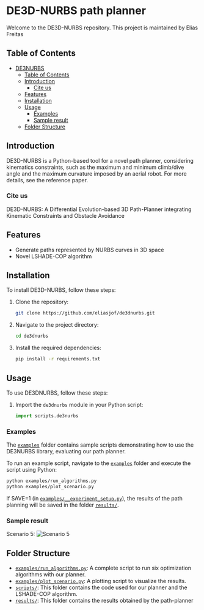 # DE3D-NURBS path planner

Welcome to the DE3D-NURBS repository. 
This project is maintained by Elias Freitas



## Table of Contents

- [DE3NURBS](#de3nurbs)
  - [Table of Contents](#table-of-contents)
  - [Introduction](#introduction)
    - [Cite us](#cite-us)
  - [Features](#features)
  - [Installation](#installation)
  - [Usage](#usage)
    - [Examples](#examples)
    - [Sample result](#sample-result)
  - [Folder Structure](#folder-structure)

## Introduction

DE3D-NURBS is a Python-based tool for a novel path planner, considering kinematics constraints, such as the maximum and minimum climb/dive angle and the maximum curvature imposed by an aerial robot.
For more details, see the reference paper.

### Cite us

DE3D-NURBS: A Differential Evolution-based 3D Path-Planner integrating Kinematic Constraints and Obstacle Avoidance

## Features
- Generate paths represented by NURBS curves in 3D space
- Novel LSHADE-COP algorithm
  
## Installation

To install DE3D-NURBS, follow these steps:

1. Clone the repository:
    ```sh
    git clone https://github.com/eliasjof/de3dnurbs.git
    ```
2. Navigate to the project directory:
    ```sh
    cd de3dnurbs
    ```
3. Install the required dependencies:
    ```sh
    pip install -r requirements.txt
    ```

## Usage

To use DE3DNURBS, follow these steps:

1. Import the `de3dnurbs` module in your Python script:
    ```python
    import scripts.de3nurbs
    ```


### Examples

The [`examples`](examples/) folder contains sample scripts demonstrating how to use the DE3NURBS library, evaluating our path planner.

To run an example script, navigate to the [`examples`](examples/) folder and execute the script using Python:

```sh
python examples/run_algorithms.py 
python examples/plot_scenario.py 
```

If SAVE=1 (in [`examples/__experiment_setup.py`](examples/__experiment_setup.py)), the results of the path planning will be saved in the folder [`results/`](results/).

### Sample result
Scenario 5:
![`Scenario 5`](results/scenario5.png)

## Folder Structure

- [`examples/run_algorithms.py`](examples/run_algorithms.py): A complete script to run six optimization algorithms with our planner.
- [`examples/plot_scenario.py`](examples/plot_scenario.py): A plotting script to visualize the results.
- [`scripts/`](scripts/): This folder contains the code used for our planner and the LSHADE-COP algorithm.
- [`results/`](results/): This folder contains the results obtained by the path-planner





